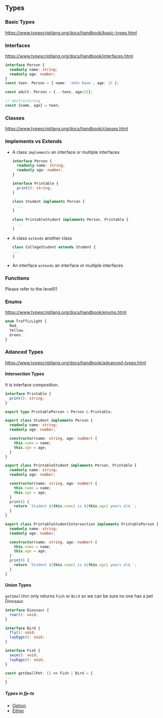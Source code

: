 ## Types
### Basic Types
https://www.typescriptlang.org/docs/handbook/basic-types.html

### Interfaces
https://www.typescriptlang.org/docs/handbook/interfaces.html

```typescript
interface Person {
  readonly name: string;
  readonly age: number;
}
const teen: Person = { name: 'John Kane', age: 15 };

const adult: Person = {...teen, age=25};

// destructuring
const {name, age} = teen;
```

### Classes
https://www.typescriptlang.org/docs/handbook/classes.html

### Implements vs Extends
- A class `implements` an interface or multiple interfaces
  ```typescript
  interface Person {
    readonly name: string;
    readonly age: number;
  }

  interface Printable {
    print(): string;
  }
  
  class Student implements Person {
    ... 
  }
 
  class PrintableStudent implements Person, Printable {
    ... 
  }
  ```
- A class `extends` another class
  ```typescript
  class CollegeStudent extends Student {
  ...
  }
  ```
- An interface `extends` an interface or multiple interfaces

### Functions
Please refer to the level01

### Enums
https://www.typescriptlang.org/docs/handbook/enums.html
```typescript
enum TrafficLight {
  Red,
  Yellow,
  Green,
}
```

### Adanced Types
https://www.typescriptlang.org/docs/handbook/advanced-types.html

#### Intersection Types
It is interface composition. 

```typescript
interface Printable {
  print(): string;
}

export type PrintablePerson = Person & Printable;

export class Student implements Person {
  readonly name: string;
  readonly age: number;

  constructor(name: string, age: number) {
    this.name = name;
    this.age = age;
  }
}

export class PrintableStudent implements Person, Printable {
  readonly name: string;
  readonly age: number;

  constructor(name: string, age: number) {
    this.name = name;
    this.age = age;
  }
  print() {
    return `Student ${this.name} is ${this.age} years old.`;
  }
}

export class PrintableStudentIntersection implements PrintablePerson {
  readonly name: string;
  readonly age: number;

  constructor(name: string, age: number) {
    this.name = name;
    this.age = age;
  }
  print() {
    return `Student ${this.name} is ${this.age} years old.`;
  }
}
```

#### Union Types
`getSmallPet` only returns `Fish` or `Bird` so we can be sure no one has a pet Dinosaur.

```typescript
interface Dinosaur {
  roar(): void;
}

interface Bird {
  fly(): void;
  layEggs(): void;
}

interface Fish {
  swim(): void;
  layEggs(): void;
}

const getSmallPet: () => Fish | Bird = {
...
}
```

##### Types in fp-ts
- [Option](https://gcanti.github.io/fp-ts/modules/Option.ts.html)
- [Either](https://gcanti.github.io/fp-ts/modules/Either.ts.html)
